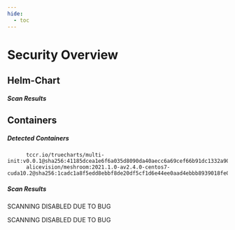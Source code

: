 ```yaml
---
hide:
  - toc
---
```


# Security Overview

<link href="https://truecharts.org/_static/trivy.css" type="text/css" rel="stylesheet" />

## Helm-Chart

##### Scan Results


## Containers

##### Detected Containers

          tccr.io/truecharts/multi-init:v0.0.1@sha256:41185dcea1e6f6a035d8090da40aecc6a69cef66b91dc1332a90c9d22861d367
          alicevision/meshroom:2021.1.0-av2.4.0-centos7-cuda10.2@sha256:1cadc1a8f5edd8ebbf8de20df5cf1d6e44ee0aad4ebbb8939018fe0beadc2dad

##### Scan Results

SCANNING DISABLED DUE TO BUG

SCANNING DISABLED DUE TO BUG
